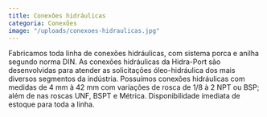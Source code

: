```yaml
---
title: Conexões hidráulicas
categoria: Conexões
image: "/uploads/conexoes-hidraulicas.jpg"
---
```


Fabricamos toda linha de conexões hidráulicas, com sistema porca e anilha segundo norma DIN. As conexões hidráulicas da Hidra-Port são desenvolvidas para atender as solicitações óleo-hidráulica dos mais diversos segmentos da indústria. Possuímos conexões hidráulicas com medidas de 4 mm à 42 mm com variações de rosca de 1/8 à 2 NPT ou BSP; além de nas roscas UNF, BSPT e Métrica. Disponibilidade imediata de estoque para toda a linha.

